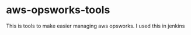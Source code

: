 aws-opsworks-tools
==================

This is tools to make easier managing aws opsworks. I used this in jenkins
